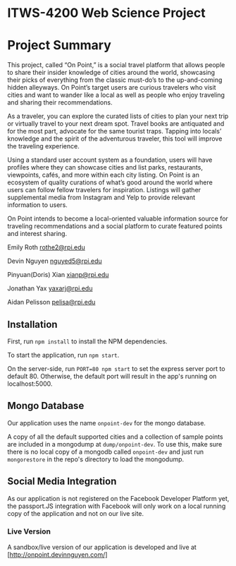 # ITWS-4200 Web Science Project

# Project Summary
This project, called “On Point,” is a social travel platform that allows people to share their insider knowledge of cities around the world, showcasing their picks of everything from the classic must-do’s to the up-and-coming hidden alleyways.  On Point’s target users are curious travelers who visit cities and want to wander like a local as well as people who enjoy traveling and sharing their recommendations.

As a traveler, you can explore the curated lists of cities to plan your next trip or virtually travel to your next dream spot. Travel books are antiquated and for the most part, advocate for the same tourist traps. Tapping into locals’ knowledge and the spirit of the adventurous traveler, this tool will improve the traveling experience. 

Using a standard user account system as a foundation, users will have profiles where they can showcase cities and list parks, restaurants, viewpoints, cafés, and more within each city listing.  On Point is an ecosystem of quality curations of what’s good around the world where users can follow fellow travelers for inspiration.  Listings will gather supplemental media from Instagram and Yelp to provide relevant information to users.

On Point intends to become a local-oriented valuable information source for traveling recommendations and a social platform to curate featured points and interest sharing. 

Emily Roth
rothe2@rpi.edu

Devin Nguyen
nguyed5@rpi.edu

Pinyuan(Doris) Xian
xianp@rpi.edu

Jonathan Yax
yaxarj@rpi.edu

Aidan Pelisson
pelisa@rpi.edu

## Installation

First, run <code>npm install</code> to install the NPM dependencies.

To start the application, run <code>npm start</code>.

On the server-side, run <code>PORT=80 npm start</code> to set the express server port to default 80.  Otherwise, the default port will result in the app's running on localhost:5000.

## Mongo Database

Our application uses the name <code>onpoint-dev</code> for the mongo database.

A copy of all the default supported cities and a collection of sample points are included in a mongodump at <code>dump/onpoint-dev</code>.  To use this, make sure there is no local copy of a mongodb called <code>onpoint-dev</code> and just run <code>mongorestore</code> in the repo's directory to load the mongodump.

## Social Media Integration

As our application is not registered on the Facebook Developer Platform yet, the passport.JS integration with Facebook will only work on a local running copy of the application and not on our live site.

### Live Version

A sandbox/live version of our application is developed and live at [http://onpoint.devinnguyen.com/]